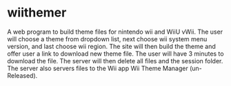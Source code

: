 # wiithemer
A web program to build theme files for nintendo wii and WiiU vWii.
The user will choose a theme from dropdown list, next choose wii system menu version, and last choose wii region.
The site will then build the theme and offer user a link to download new theme file.
The user will have 3 minutes to download the file.
The server will then delete all files and the session folder.
The server also servers files to the Wii app Wii Theme Manager (un-Released).
